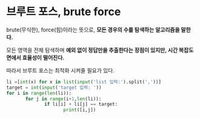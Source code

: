 # 브루트 포스, brute force
  
brute(무식한), force(힘)이라는 뜻으로, __모든 경우의 수를 탐색하는 알고리즘을 말한다.__
 
모든 영역을 전체 탐색하며 __예외 없이 정답만을 추출한다는 장점이 있지만, 시간 복잡도면에서 효율성이 떨어진다.__
 
따라서 브루트 포스는 최적화 시켜줄 필요가 있다.

```python
li =[int(x) for x in list(input('list 입력:').split(','))]
target = int(input('target 입력: '))
for i in range(len(li)):
       for j in range(i+1,len(li)):
              if li[i] + li[j] == target:
                     print([i,j])
```
